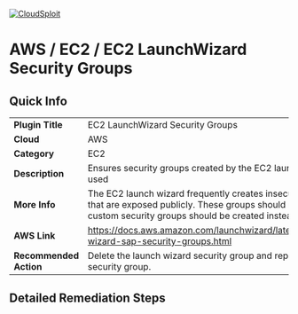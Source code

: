 [![CloudSploit](https://cloudsploit.com/img/logo-new-big-text-100.png "CloudSploit")](https://cloudsploit.com)

# AWS / EC2 / EC2 LaunchWizard Security Groups

## Quick Info

| | |
|-|-|
| **Plugin Title** | EC2 LaunchWizard Security Groups |
| **Cloud** | AWS |
| **Category** | EC2 |
| **Description** | Ensures security groups created by the EC2 launch wizard are not used |
| **More Info** | The EC2 launch wizard frequently creates insecure security groups that are exposed publicly. These groups should not be used and custom security groups should be created instead. |
| **AWS Link** | https://docs.aws.amazon.com/launchwizard/latest/userguide/launch-wizard-sap-security-groups.html |
| **Recommended Action** | Delete the launch wizard security group and replace it with a custom security group. |

## Detailed Remediation Steps





